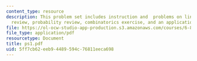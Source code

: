 ```yaml
---
content_type: resource
description: This problem set includes instruction and  problems on linear algebra
  review, probability review, combinatorics exercise, and an application of codes.
file: https://ol-ocw-studio-app-production.s3.amazonaws.com/courses/6-895-essential-coding-theory-fall-2004/5ff7cb62eeb94489594c76811eeca698_ps1.pdf
file_type: application/pdf
resourcetype: Document
title: ps1.pdf
uid: 5ff7cb62-eeb9-4489-594c-76811eeca698
---
```

